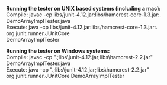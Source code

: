 **Running the tester on UNIX based systems (including a mac):**<br />
Compile: javac -cp libs/junit-4.12.jar:libs/hamcrest-core-1.3.jar:. DemoArrayImplTester.java<br />
Execute: java -cp libs/junit-4.12.jar:libs/hamcrest-core-1.3.jar:. org.junit.runner.JUnitCore <br />DemoArrayImplTester

**Running the tester on Windows systems:**<br />
Compile: javac -cp ".;libs\junit-4.12.jar;libs\hamcrest-2.2.jar" DemoArrayImplTester.java<br />
Execute: java -cp ".;libs\junit-4.12.jar;libs\hamcrest-2.2.jar" org.junit.runner.JUnitCore DemoArrayImplTester<br />